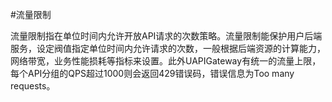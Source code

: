 #流量限制

流量限制指在单位时间内允许开放API请求的次数策略。流量限制能保护用户后端服务，设定阀值指定单位时间内允许请求的次数，一般根据后端资源的计算能力，网络带宽，业务性能损耗等指标来设置。此外UAPIGateway有统一的流量上限，每个API分组的QPS超过1000则会返回429错误码，错误信息为Too many requests。



